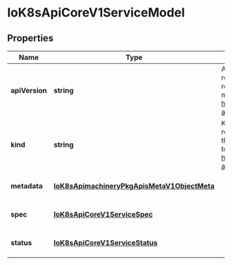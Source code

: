# IoK8sApiCoreV1ServiceModel

## Properties

Name | Type | Description | Notes
------------ | ------------- | ------------- | -------------
**apiVersion** | **string** | APIVersion defines the versioned schema of this representation of an object. Servers should convert recognized schemas to the latest internal value, and may reject unrecognized values. More info: https://git.k8s.io/community/contributors/devel/sig-architecture/api-conventions.md#resources | [optional] [default to undefined]
**kind** | **string** | Kind is a string value representing the REST resource this object represents. Servers may infer this from the endpoint the client submits requests to. Cannot be updated. In CamelCase. More info: https://git.k8s.io/community/contributors/devel/sig-architecture/api-conventions.md#types-kinds | [optional] [default to undefined]
**metadata** | [**IoK8sApimachineryPkgApisMetaV1ObjectMeta**](IoK8sApimachineryPkgApisMetaV1ObjectMeta.md) |  | [optional] [default to undefined]
**spec** | [**IoK8sApiCoreV1ServiceSpec**](IoK8sApiCoreV1ServiceSpec.md) |  | [optional] [default to undefined]
**status** | [**IoK8sApiCoreV1ServiceStatus**](IoK8sApiCoreV1ServiceStatus.md) |  | [optional] [default to undefined]


